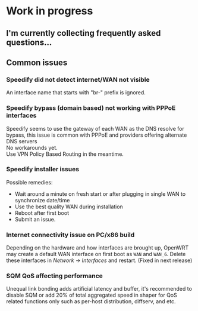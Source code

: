 <h1>Work in progress</h1>
<h2>I'm currently collecting frequently asked questions...</h2>

## Common issues
### Speedify did not detect internet/WAN not visible
An interface name that starts with "br-" prefix is ignored.

### Speedify bypass (domain based) not working with PPPoE interfaces
Speedify seems to use the gateway of each WAN as the DNS resolve for bypass, this issue is common with PPPoE and providers offering alternate DNS servers   
No workarounds yet.  
Use VPN Policy Based Routing in the meantime.

### Speedify installer issues
Possible remedies:
- Wait around a minute on fresh start or after plugging in single WAN to synchronize date/time
- Use the best quality WAN during installation
- Reboot after first boot
- Submit an issue.

### Internet connectivity issue on PC/x86 build
Depending on the hardware and how interfaces are brought up, OpenWRT may create a default WAN interface on first boot as `WAN` and `WAN_6`.
Delete these interfaces in _Network -> Interfaces_ and restart. (Fixed in next release)

### SQM QoS affecting performance
Unequal link bonding adds artificial latency and buffer, it's recommended to disable SQM or add 20% of total aggregated speed in shaper for QoS related functions only such as per-host distribution, diffserv, and etc.
